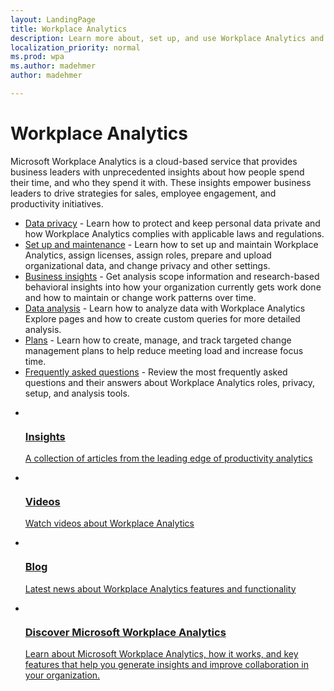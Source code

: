 ```yaml
---
layout: LandingPage
title: Workplace Analytics
description: Learn more about, set up, and use Workplace Analytics and MyAnalytics
localization_priority: normal 
ms.prod: wpa
ms.author: madehmer
author: madehmer

---
```

# Workplace Analytics

Microsoft Workplace Analytics is a cloud-based service that provides business leaders with unprecedented insights about how people spend their time, and who they spend it with. These insights empower business leaders to drive strategies for sales, employee engagement, and productivity initiatives.

* [Data privacy](../WorkplaceAnalytics/privacy/data-protection-intro.md) - Learn how to protect and keep personal data private and how Workplace Analytics complies with applicable laws and regulations.
* [Set up and maintenance](../WorkplaceAnalytics/use/home-page.md) - Learn how to set up and maintain Workplace Analytics, assign licenses, assign roles, prepare and upload organizational data, and change privacy and other settings.
* [Business insights](../WorkplaceAnalytics/use/home-page.md) - Get analysis scope information and research-based behavioral insights into how your organization currently gets work done and how to maintain or change work patterns over time.
* [Data analysis](../WorkplaceAnalytics/Overview/get-started.md) - Learn how to analyze data with Workplace Analytics Explore pages and how to create custom queries for more detailed analysis.
* [Plans](../WorkplaceAnalytics/tutorials/solutionsv2-intro.md) - Learn how to create, manage, and track targeted change management plans to help reduce meeting load and increase focus time.
* [Frequently asked questions](../WorkplaceAnalytics/use/faq.md) - Review the most frequently asked questions and their answers about Workplace Analytics roles, privacy, setup, and analysis tools.

<ul class="panelContent cardsY">
    <li>
        <a href="https://insights.office.com">
        <div class="cardSize">
            <div class="cardPadding">
                <div class="card">
                    <div class="cardImageOuter">
                        <div class="cardImage">
                            <img src="https://docs.microsoft.com/media/common/i_progressive.svg" alt="" />
                        </div>
                    </div>
                    <div class="cardText">
                        <h3>Insights</h3>
                        <p>A collection of articles from the leading edge of productivity analytics</p>
                    </div>
                </div>
            </div>
        </div>
        </a>
    </li>
    <li>
        <a href="~/overview/videos.md">
        <div class="cardSize">
            <div class="cardPadding">
                <div class="card">
                    <div class="cardImageOuter">
                        <div class="cardImage">
                            <img src="https://docs.microsoft.com/media/common/i_video.svg" alt="" />
                        </div>
                    </div>
                    <div class="cardText">
                        <h3>Videos</h3>
                        <p>Watch videos about Workplace Analytics</p>
                    </div>
                </div>
            </div>
        </div>
        </a>
    </li>
    <li>
        <a href="https://techcommunity.microsoft.com/t5/Office-365-Analytics-Blog/bg-p/Office365AnalyticsBlog">
        <div class="cardSize">
            <div class="cardPadding">
                <div class="card">
                    <div class="cardImageOuter">
                        <div class="cardImage">
                            <img src="https://docs.microsoft.com/media/common/i_blog.svg" alt="" />
                        </div>
                    </div>
                    <div class="cardText">
                        <h3>Blog</h3>
                        <p>Latest news about Workplace Analytics features and functionality</p>
                    </div>
                </div>
            </div>
        </div>
        </a>
    </li>
    <li>
        <a href="https://docs.microsoft.com/learn/modules/workplace-analytics-discover/">
        <div class="cardSize">
            <div class="cardPadding">
                <div class="card">
                    <div class="cardImageOuter">
                        <div class="cardImage">
                            <img src="https://docs.microsoft.com/media/common/i_virtual-training.svg" alt="" />
                        </div>
                    </div>
                    <div class="cardText">
                        <h3>Discover Microsoft Workplace Analytics</h3>
                        <p>Learn about Microsoft Workplace Analytics, how it works, and key features that help you generate insights and improve collaboration in your organization.</p>
                    </div>
                </div>
            </div>
        </div>
        </a>
    </li>
</ul>